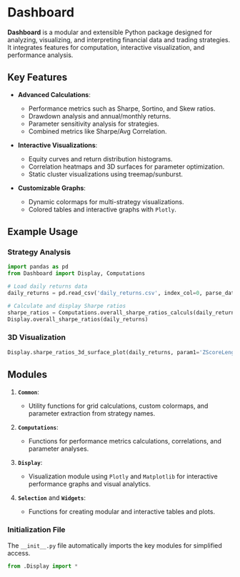 
# Dashboard

**Dashboard** is a modular and extensible Python package designed for analyzing, visualizing, and interpreting financial data and trading strategies. It integrates features for computation, interactive visualization, and performance analysis.

## Key Features

- **Advanced Calculations**:
  - Performance metrics such as Sharpe, Sortino, and Skew ratios.
  - Drawdown analysis and annual/monthly returns.
  - Parameter sensitivity analysis for strategies.
  - Combined metrics like Sharpe/Avg Correlation.

- **Interactive Visualizations**:
  - Equity curves and return distribution histograms.
  - Correlation heatmaps and 3D surfaces for parameter optimization.
  - Static cluster visualizations using treemap/sunburst.

- **Customizable Graphs**:
  - Dynamic colormaps for multi-strategy visualizations.
  - Colored tables and interactive graphs with `Plotly`.

## Example Usage

### Strategy Analysis

```python
import pandas as pd
from Dashboard import Display, Computations

# Load daily returns data
daily_returns = pd.read_csv('daily_returns.csv', index_col=0, parse_dates=True)

# Calculate and display Sharpe ratios
sharpe_ratios = Computations.overall_sharpe_ratios_calculs(daily_returns)
Display.overall_sharpe_ratios(daily_returns)
```

### 3D Visualization

```python
Display.sharpe_ratios_3d_surface_plot(daily_returns, param1='ZScoreLength', param2='PercentileLength')
```

## Modules

1. **`Common`**:
   - Utility functions for grid calculations, custom colormaps, and parameter extraction from strategy names.

2. **`Computations`**:
   - Functions for performance metrics calculations, correlations, and parameter analyses.

3. **`Display`**:
   - Visualization module using `Plotly` and `Matplotlib` for interactive performance graphs and visual analytics.

4. **`Selection`** and **`Widgets`**:
   - Functions for creating modular and interactive tables and plots.

### Initialization File

The `__init__.py` file automatically imports the key modules for simplified access.

```python
from .Display import *
```
